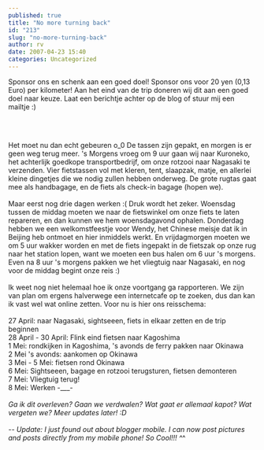 ```yaml
---
published: true
title: "No more turning back"
id: "213"
slug: "no-more-turning-back"
author: rv
date: 2007-04-23 15:40
categories: Uncategorized
---
```

Sponsor ons en schenk aan een goed doel! Sponsor ons voor 20 yen (0,13 Euro) per kilometer! Aan het eind van de trip doneren wij dit aan een goed doel naar keuze. Laat een berichtje achter op de blog of stuur mij een mailtje :)<br /><br /><br /><a href="http://bp2.blogger.com/_RIq3e2nKDHo/RizWLnueZvI/AAAAAAAAAVA/CCSOTo17bbQ/s1600-h/IMG_5657.jpg"><img style="display:block;text-align:center;cursor:pointer;margin:0 auto 10px;" src="http://bp2.blogger.com/_RIq3e2nKDHo/RizWLnueZvI/AAAAAAAAAVA/CCSOTo17bbQ/s200/IMG_5657.jpg" alt="" border="0" /></a><br />Het moet nu dan echt gebeuren o_0 De tassen zijn gepakt, en morgen is er geen weg terug meer. 's Morgens vroeg om 9 uur gaan wij naar Kuroneko, het achterlijk goedkope transportbedrijf, om onze rotzooi naar Nagasaki te verzenden. Vier fietstassen vol met kleren, tent, slaapzak, matje, en allerlei kleine dingetjes die we nodig zullen hebben onderweg. De grote rugtas gaat mee als handbagage, en de fiets als check-in bagage (hopen we).<br /><br />Maar eerst nog drie dagen werken :( Druk wordt het zeker. Woensdag tussen de middag moeten we naar de fietswinkel om onze fiets te laten repareren, en dan kunnen we hem woensdagavond ophalen. Donderdag hebben we een welkomstfeestje voor Wendy, het Chinese meisje dat ik in Beijing heb ontmoet en hier inmiddels werkt. En vrijdagmorgen moeten we om 5 uur wakker worden en met de fiets ingepakt in de fietszak op onze rug naar het station lopen, want we moeten een bus halen om 6 uur 's morgens. Even na 8 uur 's morgens pakken we het vliegtuig naar Nagasaki, en nog voor de middag begint onze reis :)<br /><br />Ik weet nog niet helemaal hoe ik onze voortgang ga rapporteren. We zijn van plan om ergens halverwege een internetcafe op te zoeken, dus dan kan ik vast wel wat online zetten. Voor nu is hier ons reisschema:<br /><br />27 April: naar Nagasaki, sightseeen, fiets in elkaar zetten en de trip beginnen<br />28 April - 30 April: Flink eind fietsen naar Kagoshima<br />1 Mei: rondkijken in Kagoshima, 's avonds de ferry pakken naar Okinawa<br />2 Mei 's avonds: aankomen op Okinawa<br />3 Mei - 5 Mei: fietsen rond Okinawa<br />6 Mei: Sightseeen, bagage en rotzooi terugsturen, fietsen demonteren<br />7 Mei: Vliegtuig terug!<br />8 Mei: Werken -____-<br /><br />Ga ik dit overleven? Gaan we verdwalen? Wat gaat er allemaal kapot? Wat vergeten we? Meer updates later! :D<br /><br />-- Update: I just found out about blogger mobile. I can now post pictures and posts directly from my mobile phone! So Cool!!! ^_^